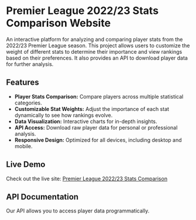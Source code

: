 # Premier League 2022/23 Stats Comparison Website

An interactive platform for analyzing and comparing player stats from the 2022/23 Premier League season. This project allows users to customize the weight of different stats to determine their importance and view rankings based on their preferences. It also provides an API to download player data for further analysis.

## Features

- **Player Stats Comparison:** Compare players across multiple statistical categories.
- **Customizable Stat Weights:** Adjust the importance of each stat dynamically to see how rankings evolve.
- **Data Visualization:** Interactive charts for in-depth insights.
- **API Access:** Download raw player data for personal or professional analysis.
- **Responsive Design:** Optimized for all devices, including desktop and mobile.

## Live Demo

Check out the live site: [Premier League 2022/23 Stats Comparison](https://willhardison.github.io/premiere-league-stats/)

## API Documentation

Our API allows you to access player data programmatically.
